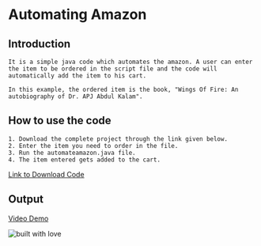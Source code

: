 # Automating Amazon

## Introduction
```
It is a simple java code which automates the amazon. A user can enter the item to be ordered in the script file and the code will automatically add the item to his cart.

In this example, the ordered item is the book, "Wings Of Fire: An autobiography of Dr. APJ Abdul Kalam".
```


## How to use the code
```
1. Download the complete project through the link given below.
2. Enter the item you need to order in the file.
3. Run the automateamazon.java file.
4. The item entered gets added to the cart.
```
[Link to Download Code](https://drive.google.com/drive/folders/1U_Zgy6txCTprBa1pIC9fUB0ykcNMt4lh?usp=sharing)

## Output
  
[Video Demo](https://drive.google.com/file/d/1gBW3qWPed5qSm2aF8QzDFB_NzgISTiFF/view?usp=sharing)

![built with love](https://forthebadge.com/images/badges/built-with-love.svg)
